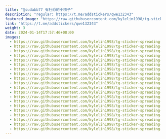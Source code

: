 ```yaml
---
title: "@sudabb77 有社恐的小喷子"
description: "regular: https://t.me/addstickers/qwe132343"
featured_image: "https://raw.githubusercontent.com/kylelin1998/tg-sticker-spreading-worldwide-images/main/img/808425fd-ae04-4274-9c27-bbf840345ddf.jpg"
link: "https://t.me/addstickers/qwe132343"
weight: 3
date: 2024-01-14T17:57:46+08:00
images:
  - https://raw.githubusercontent.com/kylelin1998/tg-sticker-spreading-worldwide-images/main/img/808425fd-ae04-4274-9c27-bbf840345ddf.jpg
  - https://raw.githubusercontent.com/kylelin1998/tg-sticker-spreading-worldwide-images/main/img/ec0442ba-bb41-4695-83be-860dcbe0cc2e.jpg
  - https://raw.githubusercontent.com/kylelin1998/tg-sticker-spreading-worldwide-images/main/img/943a02b3-08b1-4b4e-8dc0-e9ceef361f2c.jpg
  - https://raw.githubusercontent.com/kylelin1998/tg-sticker-spreading-worldwide-images/main/img/541ff97e-7967-4e70-8af8-bcb608f91f57.jpg
  - https://raw.githubusercontent.com/kylelin1998/tg-sticker-spreading-worldwide-images/main/img/423e7589-8031-4624-8261-90b6f038b7e9.jpg
  - https://raw.githubusercontent.com/kylelin1998/tg-sticker-spreading-worldwide-images/main/img/94632ece-2587-4a38-a782-63914eef297e.jpg
  - https://raw.githubusercontent.com/kylelin1998/tg-sticker-spreading-worldwide-images/main/img/2dd744f6-a8bd-411b-b30f-3e221f20f1d1.jpg
  - https://raw.githubusercontent.com/kylelin1998/tg-sticker-spreading-worldwide-images/main/img/b523606c-8c48-4027-8c93-9e5d1612dbea.jpg
  - https://raw.githubusercontent.com/kylelin1998/tg-sticker-spreading-worldwide-images/main/img/81ff85f8-d26f-4476-9d39-dd121bb184e9.jpg
  - https://raw.githubusercontent.com/kylelin1998/tg-sticker-spreading-worldwide-images/main/img/4530c8e3-2ce2-4a99-8b8d-d2959ab679a7.jpg
  - https://raw.githubusercontent.com/kylelin1998/tg-sticker-spreading-worldwide-images/main/img/2ac3c0df-58e6-46d6-b590-68afb16089ea.jpg
  - https://raw.githubusercontent.com/kylelin1998/tg-sticker-spreading-worldwide-images/main/img/6b927c40-3c78-4d6f-b860-7ceb18f0191d.jpg
  - https://raw.githubusercontent.com/kylelin1998/tg-sticker-spreading-worldwide-images/main/img/404c614b-6f47-49fa-8a14-b23dd12f9fc4.jpg
  - https://raw.githubusercontent.com/kylelin1998/tg-sticker-spreading-worldwide-images/main/img/ce2cbfe6-52bf-4f66-a4be-4123c974414d.jpg
  - https://raw.githubusercontent.com/kylelin1998/tg-sticker-spreading-worldwide-images/main/img/9cd04ae5-36cd-4c4f-8758-aa6e0c4e917c.jpg
  - https://raw.githubusercontent.com/kylelin1998/tg-sticker-spreading-worldwide-images/main/img/b099857f-6333-42ce-91ca-38c5112d7335.jpg
  - https://raw.githubusercontent.com/kylelin1998/tg-sticker-spreading-worldwide-images/main/img/70996f6b-819e-4260-80ea-0ccbdb13fcb7.jpg
  - https://raw.githubusercontent.com/kylelin1998/tg-sticker-spreading-worldwide-images/main/img/042e6d5f-8957-4c6e-b8a7-285f30201d3b.jpg
  - https://raw.githubusercontent.com/kylelin1998/tg-sticker-spreading-worldwide-images/main/img/c5b1f330-b1b1-447b-9790-ddc6fbbd595e.jpg
  - https://raw.githubusercontent.com/kylelin1998/tg-sticker-spreading-worldwide-images/main/img/ba70c26d-8e1c-4077-97ac-d1979c241973.jpg
---
```

